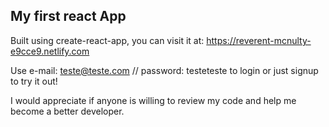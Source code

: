 ## My first react App

Built using create-react-app, you can visit it at: https://reverent-mcnulty-e9cce9.netlify.com

Use e-mail: teste@teste.com // password: testeteste to login or just signup to try it out!

I would appreciate if anyone is willing to review my code and help me become a better developer.

